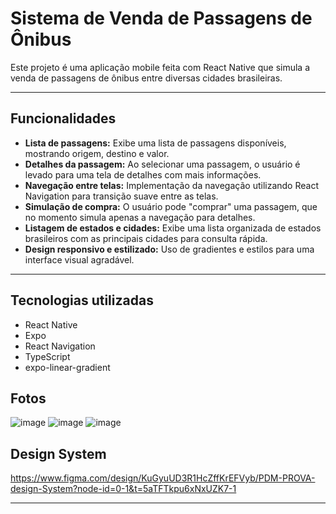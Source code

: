 # Sistema de Venda de Passagens de Ônibus

Este projeto é uma aplicação mobile feita com React Native que simula a venda de passagens de ônibus entre diversas cidades brasileiras.

---

## Funcionalidades

- **Lista de passagens:** Exibe uma lista de passagens disponíveis, mostrando origem, destino e valor.
- **Detalhes da passagem:** Ao selecionar uma passagem, o usuário é levado para uma tela de detalhes com mais informações.
- **Navegação entre telas:** Implementação da navegação utilizando React Navigation para transição suave entre as telas.
- **Simulação de compra:** O usuário pode "comprar" uma passagem, que no momento simula apenas a navegação para detalhes.
- **Listagem de estados e cidades:** Exibe uma lista organizada de estados brasileiros com as principais cidades para consulta rápida.
- **Design responsivo e estilizado:** Uso de gradientes e estilos para uma interface visual agradável.

---

## Tecnologias utilizadas

- React Native
- Expo
- React Navigation
- TypeScript
- expo-linear-gradient

## Fotos

![image](https://github.com/user-attachments/assets/0c48bb2d-8c94-442b-880a-bb7f086cad47)
![image](https://github.com/user-attachments/assets/b2551091-157e-4e7d-9194-54950d106faf)
![image](https://github.com/user-attachments/assets/d18d957a-fc5b-4cc8-b507-ebab1f361f37)

## Design System
https://www.figma.com/design/KuGyuUD3R1HcZffKrEFVyb/PDM-PROVA-design-System?node-id=0-1&t=5aTFTkpu6xNxUZK7-1

---
